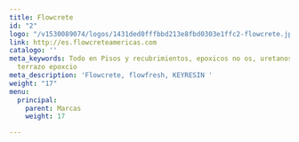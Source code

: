 ```yaml
---
title: Flowcrete
id: "2"
logo: "/v1530089074/logos/1431ded0fffbbd213e8fbd0303e1ffc2-flowcrete.jpg"
link: http://es.flowcreteamericas.com
catalogo: ''
meta_keywords: Todo en Pisos y recubrimientos, epoxicos no os, uretanos cementicios,
  terrazo epoxcio
meta_description: 'Flowcrete, flowfresh, KEYRESIN '
weight: "17"
menu:
  principal:
    parent: Marcas
    weight: 17

---
```

